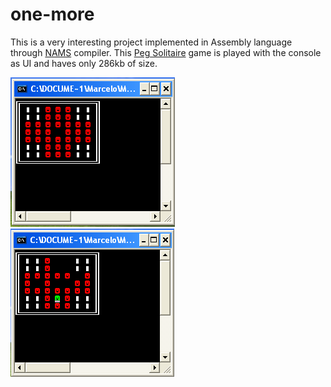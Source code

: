 # one-more
This is a very interesting project implemented in Assembly language through <a href="http://www.nasm.us/" target="blank">NAMS</a> compiler. This <a href="http://en.wikipedia.org/wiki/Peg_solitaire" target="blank">Peg Solitaire</a> game is played with the console as UI and haves only 286kb of size.

![Screenshot](/images/screenshot1.png?raw=true "Screenshot")
![Screenshot](/images/screenshot2.png?raw=true "Screenshot")
